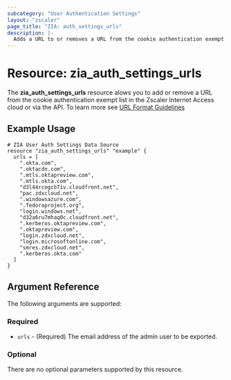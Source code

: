 ```yaml
---
subcategory: "User Authentication Settings"
layout: "zscaler"
page_title: "ZIA: auth_settings_urls"
description: |-
  Adds a URL to or removes a URL from the cookie authentication exempt list
---
```


# Resource: zia_auth_settings_urls

The **zia_auth_settings_urls** resource alows you to add or remove a URL from the cookie authentication exempt list in the Zscaler Internet Access cloud or via the API. To learn more see [URL Format Guidelines](https://help.zscaler.com/zia/url-format-guidelines)

## Example Usage

```hcl
# ZIA User Auth Settings Data Source
resource "zia_auth_settings_urls" "example" {
  urls = [
    ".okta.com",
    ".oktacdn.com",
    ".mtls.oktapreview.com",
    ".mtls.okta.com",
    "d3l44rcogcb7iv.cloudfront.net",
    "pac.zdxcloud.net",
    ".windowsazure.com",
    ".fedoraproject.org",
    "login.windows.net",
    "d32a6ru7mhaq0c.cloudfront.net",
    ".kerberos.oktapreview.com",
    ".oktapreview.com",
    "login.zdxcloud.net",
    "login.microsoftonline.com",
    "smres.zdxcloud.net",
    ".kerberos.okta.com"
  ]
}
```

## Argument Reference

The following arguments are supported:

### Required

* `urls` - (Required) The email address of the admin user to be exported.

### Optional

There are no optional parameters supported by this resource.
